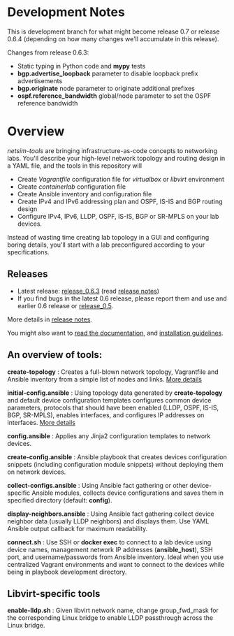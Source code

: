 # Development Notes

This is development branch for what might become release 0.7 or release 0.6.4 (depending on how many changes we'll accumulate in this release).

Changes from release 0.6.3:
* Static typing in Python code and **mypy** tests
* **bgp.advertise_loopback** parameter to disable loopback prefix advertisements
* **bgp.originate** node parameter to originate additional prefixes
* **ospf.reference_bandwidth** global/node parameter to set the OSPF reference bandwidth

# Overview

*netsim-tools* are bringing infrastructure-as-code concepts to networking labs. You'll describe your high-level network topology and routing design in a YAML file, and the tools in this repository will

* Create *Vagrantfile* configuration file for *virtualbox* or *libvirt* environment
* Create *containerlab* configuration file
* Create Ansible inventory and configuration file
* Create IPv4 and IPv6 addressing plan and OSPF, IS-IS and BGP routing design
* Configure IPv4, IPv6, LLDP, OSPF, IS-IS, BGP or SR-MPLS on your lab devices.

Instead of wasting time creating lab topology in a GUI and configuring boring details, you'll start with a lab preconfigured according to your specifications.

## Releases

* Latest release: [release_0.6.3](https://github.com/ipspace/netsim-tools/releases/tag/release_0.6.3) (read [release notes](https://netsim-tools.readthedocs.io/en/latest/release/0.6.html))
* If you find bugs in the latest 0.6 release, please report them and use and earlier 0.6 release or [release_0.5](https://github.com/ipspace/netsim-tools/releases/tag/release_0.5).

More details in [release notes](https://netsim-tools.readthedocs.io/en/latest/release.html).

You might also want to [read the documentation](https://netsim-tools.readthedocs.io/en/latest/), and [installation guidelines](https://netsim-tools.readthedocs.io/en/latest/install.html).

## An overview of tools:

**create-topology**
: Creates a full-blown network topology, Vagrantfile and Ansible inventory from a simple list of nodes and links. [More details](https://netsim-tools.readthedocs.io/en/latest/create-topology.html)

**initial-config.ansible**
: Using topology data generated by **create-topology** and default device configuration templates configures common device parameters, protocols that should have been enabled (LLDP, OSPF, IS-IS, BGP, SR-MPLS), enables interfaces, and configures IP addresses on interfaces. [More details](https://netsim-tools.readthedocs.io/en/latest/configs.html)

**config.ansible**
: Applies any Jinja2 configuration templates to network devices.

**create-config.ansible**
: Ansible playbook that creates devices configuration snippets (including configuration module snippets) without deploying them on network devices.

**collect-configs.ansible**
: Using Ansible fact gathering or other device-specific Ansible modules, collects device configurations and saves them in specified directory (default: **config**).

**display-neighbors.ansible**
: Using Ansible fact gathering collect device neighbor data (usually LLDP neighbors) and displays them. Use YAML Ansible output callback for maximum readability.

**connect.sh**
: Use SSH or **docker exec** to connect to a lab device using device names, management network IP addresses (**ansible_host**), SSH port, and username/passwords from Ansible inventory. Ideal when you use centralized Vagrant environments and want to connect to the devices while being in playbook development directory.

## Libvirt-specific tools

**enable-lldp.sh**
: Given libvirt network name, change group_fwd_mask for the corresponding Linux bridge to enable LLDP passthrough across the Linux bridge.
